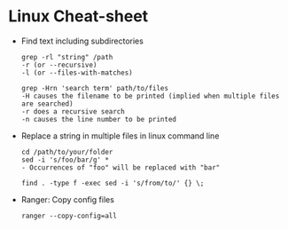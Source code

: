 # Linux Cheat-sheet

* Find text including subdirectories
    ```
	grep -rl "string" /path
	-r (or --recursive)     
	-l (or --files-with-matches) 
    ```

    ```
	grep -Hrn 'search term' path/to/files
	-H causes the filename to be printed (implied when multiple files are searched)
	-r does a recursive search
	-n causes the line number to be printed
    ```

* Replace a string in multiple files in linux command line
    ```
	cd /path/to/your/folder
    sed -i 's/foo/bar/g' *
    - Occurrences of "foo" will be replaced with "bar"
    ```
    
    ```
    find . -type f -exec sed -i 's/from/to/' {} \;
    ```

* Ranger: Copy config files
    ```
	ranger --copy-config=all 
    ```
